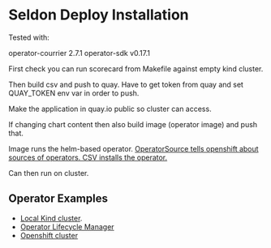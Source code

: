 # Seldon Deploy Installation

Tested with: 

operator-courrier 2.7.1
operator-sdk v0.17.1

First check you can run scorecard from Makefile against empty kind cluster.

Then build csv and push to quay. Have to get token from quay and set QUAY_TOKEN env var in order to push.

Make the application in quay.io public so cluster can access.

If changing chart content then also build image (operator image) and push that.

Image runs the helm-based operator. [OperatorSource tells openshift about sources of operators. CSV installs the operator.](https://github.com/tmckayus/olm-testing-example)

Can then run on cluster.

## Operator Examples

 * [Local Kind cluster](docs/samples/operator/local/README.md).
 * [Operator Lifecycle Manager](docs/samples/operator/olm/README.md)
 * [Openshift cluster](docs/samples/operator/openshift/README.md)
